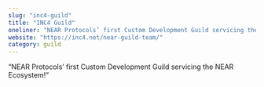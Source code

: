 ```yaml
---
slug: "inc4-guild"
title: "INC4 Guild"
oneliner: "NEAR Protocols’ first Custom Development Guild servicing the NEAR Ecosystem!"
website: "https://inc4.net/near-guild-team/"
category: guild
---
```


“NEAR Protocols’ first Custom Development Guild servicing the NEAR Ecosystem!”
